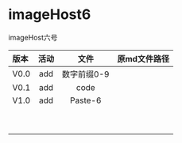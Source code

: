 # imageHost6
imageHost六号


| 版本 | 活动 |  文件   | 原md文件路径 |
| :--- | :--: | :-----: | ------------ |
| V0.0 | add  | 数字前缀0-9 |              |
| V0.1 | add  |    code    |              |
| V1.0 | add | Paste-6 |              |
|      |      |         |              |
|      |      |         |              |
|      |      |         |              |
|      |      |         |              |
|      |      |         |              |
|      |      |         |              |
|      |      |         |              |
|      |      |         |              |
|      |      |         |              |

